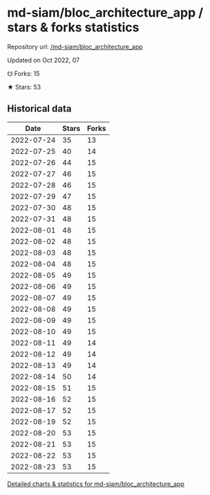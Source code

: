 # md-siam/bloc_architecture_app / stars & forks statistics

Repository url: [/md-siam/bloc_architecture_app](https://github.com/md-siam/bloc_architecture_app)

Updated on Oct 2022, 07

☋ Forks: 15

★ Stars: 53

## Historical data
| Date | Stars | Forks |
|------|-------|-------|
| 2022-07-24 | 35 | 13 | 
| 2022-07-25 | 40 | 14 | 
| 2022-07-26 | 44 | 15 | 
| 2022-07-27 | 46 | 15 | 
| 2022-07-28 | 46 | 15 | 
| 2022-07-29 | 47 | 15 | 
| 2022-07-30 | 48 | 15 | 
| 2022-07-31 | 48 | 15 | 
| 2022-08-01 | 48 | 15 | 
| 2022-08-02 | 48 | 15 | 
| 2022-08-03 | 48 | 15 | 
| 2022-08-04 | 48 | 15 | 
| 2022-08-05 | 49 | 15 | 
| 2022-08-06 | 49 | 15 | 
| 2022-08-07 | 49 | 15 | 
| 2022-08-08 | 49 | 15 | 
| 2022-08-09 | 49 | 15 | 
| 2022-08-10 | 49 | 15 | 
| 2022-08-11 | 49 | 14 | 
| 2022-08-12 | 49 | 14 | 
| 2022-08-13 | 49 | 14 | 
| 2022-08-14 | 50 | 14 | 
| 2022-08-15 | 51 | 15 | 
| 2022-08-16 | 52 | 15 | 
| 2022-08-17 | 52 | 15 | 
| 2022-08-19 | 52 | 15 | 
| 2022-08-20 | 53 | 15 | 
| 2022-08-21 | 53 | 15 | 
| 2022-08-22 | 53 | 15 | 
| 2022-08-23 | 53 | 15 | 


[Detailed charts & statistics for md-siam/bloc_architecture_app](https://reviewgithub.com/rep/md-siam/bloc_architecture_app)
